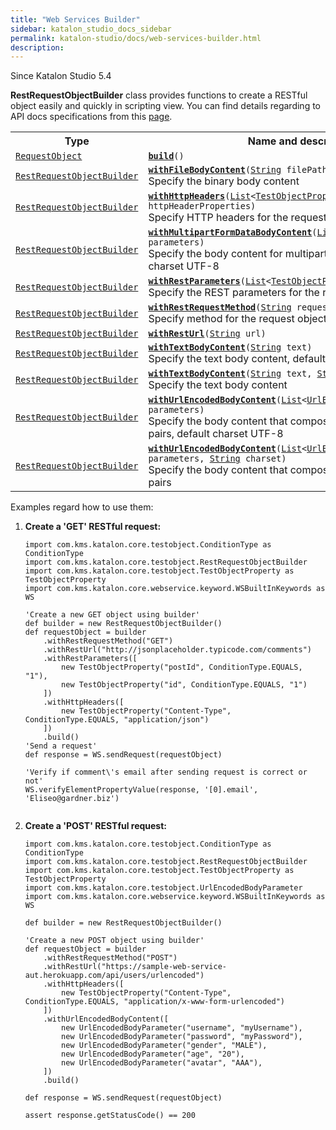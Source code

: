 ```yaml
---
title: "Web Services Builder" 
sidebar: katalon_studio_docs_sidebar
permalink: katalon-studio/docs/web-services-builder.html 
description: 
---
```

Since Katalon Studio 5.4

**RestRequestObjectBuilder** class provides functions to create a RESTful object easily and quickly in scripting view. You can find details regarding to API docs specifications from this [page](https://api-docs.katalon.com/com/kms/katalon/core/testobject/RestRequestObjectBuilder.html).

<table class="" style="table-layout: fixed;"><colgroup class="" style=""><col class="" style=""><col class="" style=""></colgroup><tbody class="" style=""><tr class="" style=""><th class="" style="">Type</th><th class="" style="">Name and description</th></tr><tr class="" style=""><td class="" style=""><code class="" style=""><a class="" href="https://api-docs.katalon.com/com/kms/katalon/core/testobject/RequestObject.html" rel="nofollow" style="">RequestObject</a></code></td><td class="" style=""><code class="" style=""><strong class="" style=""><a class="" href="https://api-docs.katalon.com/com/kms/katalon/core/testobject/RestRequestObjectBuilder.html#build()" rel="nofollow" style="">build</a></strong>()</code></td></tr><tr class="" style=""><td class="" style=""><code class="" style=""><a class="" href="https://api-docs.katalon.com/com/kms/katalon/core/testobject/RestRequestObjectBuilder.html" rel="nofollow" style="">RestRequestObjectBuilder</a></code></td><td class="" style=""><code class="" style=""><strong class="" style=""><a class="" href="https://api-docs.katalon.com/com/kms/katalon/core/testobject/RestRequestObjectBuilder.html#withFileBodyContent(java.lang.String)" rel="nofollow" style="">withFileBodyContent</a></strong>(<a class="" href="http://download.oracle.com/javase/6/docs/api/java/lang/String.html" rel="nofollow" title="String" style="">String</a>&nbsp;filePath)</code><br class="" style="">Specify the binary body content</td></tr><tr class="" style=""><td class="" style=""><code class="" style=""><a class="" href="https://api-docs.katalon.com/com/kms/katalon/core/testobject/RestRequestObjectBuilder.html" rel="nofollow" style="">RestRequestObjectBuilder</a></code></td><td class="" style=""><code class="" style=""><strong class="" style=""><a class="" href="https://api-docs.katalon.com/com/kms/katalon/core/testobject/RestRequestObjectBuilder.html#withHttpHeaders(List%3CTestObjectProperty%3E)" rel="nofollow" style="">withHttpHeaders</a></strong>(<a class="" href="http://download.oracle.com/javase/6/docs/api/java/util/List.html" rel="nofollow" title="List" style="">List</a>&lt;<a class="" href="https://api-docs.katalon.com/com/kms/katalon/core/testobject/TestObjectProperty.html" rel="nofollow" title="TestObjectProperty" style="">TestObjectProperty</a>&gt; httpHeaderProperties)</code><br class="" style="">Specify HTTP headers for the request object</td></tr><tr class="" style=""><td class="" style=""><code class="" style=""><a class="" href="https://api-docs.katalon.com/com/kms/katalon/core/testobject/RestRequestObjectBuilder.html" rel="nofollow" style="">RestRequestObjectBuilder</a></code></td><td class="" style=""><code class="" style=""><strong class="" style=""><a class="" href="https://api-docs.katalon.com/com/kms/katalon/core/testobject/RestRequestObjectBuilder.html#withMultipartFormDataBodyContent(List%3CFormDataBodyParameter%3E)" rel="nofollow" style="">withMultipartFormDataBodyContent</a></strong>(<a class="" href="http://download.oracle.com/javase/6/docs/api/java/util/List.html" rel="nofollow" title="List" style="">List</a>&lt;<a class="" href="https://api-docs.katalon.com/com/kms/katalon/core/testobject/FormDataBodyParameter.html" rel="nofollow" title="FormDataBodyParameter" style="">FormDataBodyParameter</a>&gt; parameters)</code><br class="" style="">Specify the body content for multipart/form-data type, default charset UTF-8</td></tr><tr class="" style=""><td class="" style=""><code class="" style=""><a class="" href="https://api-docs.katalon.com/com/kms/katalon/core/testobject/RestRequestObjectBuilder.html" rel="nofollow" style="">RestRequestObjectBuilder</a></code></td><td class="" style=""><code class="" style=""><strong class="" style=""><a class="" href="https://api-docs.katalon.com/com/kms/katalon/core/testobject/RestRequestObjectBuilder.html#withRestParameters(List%3CTestObjectProperty%3E)" rel="nofollow" style="">withRestParameters</a></strong>(<a class="" href="http://download.oracle.com/javase/6/docs/api/java/util/List.html" rel="nofollow" title="List" style="">List</a>&lt;<a class="" href="https://api-docs.katalon.com/com/kms/katalon/core/testobject/TestObjectProperty.html" rel="nofollow" title="TestObjectProperty" style="">TestObjectProperty</a>&gt; restParameters)</code><br class="" style="">Specify the REST parameters for the request object</td></tr><tr class="" style=""><td class="" style=""><code class="" style=""><a class="" href="https://api-docs.katalon.com/com/kms/katalon/core/testobject/RestRequestObjectBuilder.html" rel="nofollow" style="">RestRequestObjectBuilder</a></code></td><td class="" style=""><code class="" style=""><strong class="" style=""><a class="" href="https://api-docs.katalon.com/com/kms/katalon/core/testobject/RestRequestObjectBuilder.html#withRestRequestMethod(java.lang.String)" rel="nofollow" style="">withRestRequestMethod</a></strong>(<a class="" href="http://download.oracle.com/javase/6/docs/api/java/lang/String.html" rel="nofollow" title="String" style="">String</a>&nbsp;requestMethod)</code><br class="" style="">Specify method for the request object</td></tr><tr class="" style=""><td class="" style=""><code class="" style=""><a class="" href="https://api-docs.katalon.com/com/kms/katalon/core/testobject/RestRequestObjectBuilder.html" rel="nofollow" style="">RestRequestObjectBuilder</a></code></td><td class="" style=""><code class="" style=""><strong class="" style=""><a class="" href="https://api-docs.katalon.com/com/kms/katalon/core/testobject/RestRequestObjectBuilder.html#withRestUrl(java.lang.String)" rel="nofollow" style="">withRestUrl</a></strong>(<a class="" href="http://download.oracle.com/javase/6/docs/api/java/lang/String.html" rel="nofollow" title="String" style="">String</a>&nbsp;url)</code></td></tr><tr class="" style=""><td class="" style=""><code class="" style=""><a class="" href="https://api-docs.katalon.com/com/kms/katalon/core/testobject/RestRequestObjectBuilder.html" rel="nofollow" style="">RestRequestObjectBuilder</a></code></td><td class="" style=""><code class="" style=""><strong class="" style=""><a class="" href="https://api-docs.katalon.com/com/kms/katalon/core/testobject/RestRequestObjectBuilder.html#withTextBodyContent(java.lang.String)" rel="nofollow" style="">withTextBodyContent</a></strong>(<a class="" href="http://download.oracle.com/javase/6/docs/api/java/lang/String.html" rel="nofollow" title="String" style="">String</a>&nbsp;text)</code><br class="" style="">Specify the text body content, default charset UTF-8</td></tr><tr class="" style=""><td class="" style=""><code class="" style=""><a class="" href="https://api-docs.katalon.com/com/kms/katalon/core/testobject/RestRequestObjectBuilder.html" rel="nofollow" style="">RestRequestObjectBuilder</a></code></td><td class="" style=""><code class="" style=""><strong class="" style=""><a class="" href="https://api-docs.katalon.com/com/kms/katalon/core/testobject/RestRequestObjectBuilder.html#withTextBodyContent(java.lang.String,%20java.lang.String)" rel="nofollow" style="">withTextBodyContent</a></strong>(<a class="" href="http://download.oracle.com/javase/6/docs/api/java/lang/String.html" rel="nofollow" title="String" style="">String</a>&nbsp;text,&nbsp;<a class="" href="http://download.oracle.com/javase/6/docs/api/java/lang/String.html" rel="nofollow" title="String" style="">String</a>&nbsp;charset)</code><br class="" style="">Specify the text body content</td></tr><tr class="" style=""><td class="" style=""><code class="" style=""><a class="" href="https://api-docs.katalon.com/com/kms/katalon/core/testobject/RestRequestObjectBuilder.html" rel="nofollow" style="">RestRequestObjectBuilder</a></code></td><td class="" style=""><code class="" style=""><strong class="" style=""><a class="" href="https://api-docs.katalon.com/com/kms/katalon/core/testobject/RestRequestObjectBuilder.html#withUrlEncodedBodyContent(List%3CUrlEncodedBodyParameter%3E)" rel="nofollow" style="">withUrlEncodedBodyContent</a></strong>(<a class="" href="http://download.oracle.com/javase/6/docs/api/java/util/List.html" rel="nofollow" title="List" style="">List</a>&lt;<a class="" href="https://api-docs.katalon.com/com/kms/katalon/core/testobject/UrlEncodedBodyParameter.html" rel="nofollow" title="UrlEncodedBodyParameter" style="">UrlEncodedBodyParameter</a>&gt; parameters)</code><br class="" style="">Specify the body content that composes of a list of url-encoded pairs, default charset UTF-8</td></tr><tr class="" style=""><td class="" style=""><code class="" style=""><a class="" href="https://api-docs.katalon.com/com/kms/katalon/core/testobject/RestRequestObjectBuilder.html" rel="nofollow" style="">RestRequestObjectBuilder</a></code></td><td class="" style=""><code class="" style=""><strong class="" style=""><a class="" href="https://api-docs.katalon.com/com/kms/katalon/core/testobject/RestRequestObjectBuilder.html#withUrlEncodedBodyContent(List%3CUrlEncodedBodyParameter%3E,%20java.lang.String)" rel="nofollow" style="">withUrlEncodedBodyContent</a></strong>(<a class="" href="http://download.oracle.com/javase/6/docs/api/java/util/List.html" rel="nofollow" title="List" style="">List</a>&lt;<a class="" href="https://api-docs.katalon.com/com/kms/katalon/core/testobject/UrlEncodedBodyParameter.html" rel="nofollow" title="UrlEncodedBodyParameter" style="">UrlEncodedBodyParameter</a>&gt; parameters,&nbsp;<a class="" href="http://download.oracle.com/javase/6/docs/api/java/lang/String.html" rel="nofollow" title="String" style="">String</a>&nbsp;charset)</code><br class="" style="">Specify the body content that composes of a list of url-encoded pairs</td></tr></tbody></table>

  
Examples regard how to use them:

1.  **Create a 'GET' RESTful request:**
    
    ```
    import com.kms.katalon.core.testobject.ConditionType as ConditionType
    import com.kms.katalon.core.testobject.RestRequestObjectBuilder
    import com.kms.katalon.core.testobject.TestObjectProperty as TestObjectProperty
    import com.kms.katalon.core.webservice.keyword.WSBuiltInKeywords as WS
    
    'Create a new GET object using builder'
    def builder = new RestRequestObjectBuilder()
    def requestObject = builder
    	.withRestRequestMethod("GET")
    	.withRestUrl("http://jsonplaceholder.typicode.com/comments")
    	.withRestParameters([
    		new TestObjectProperty("postId", ConditionType.EQUALS, "1"),
    		new TestObjectProperty("id", ConditionType.EQUALS, "1")
    	])
    	.withHttpHeaders([
    		new TestObjectProperty("Content-Type", ConditionType.EQUALS, "application/json")
    	])
    	.build()
    'Send a request'
    def response = WS.sendRequest(requestObject)
    
    'Verify if comment\'s email after sending request is correct or not'
    WS.verifyElementPropertyValue(response, '[0].email', 'Eliseo@gardner.biz')
    
    
    ```
    
2.  **Create a 'POST' RESTful request:**
    
    ```
    import com.kms.katalon.core.testobject.ConditionType as ConditionType
    import com.kms.katalon.core.testobject.RestRequestObjectBuilder
    import com.kms.katalon.core.testobject.TestObjectProperty as TestObjectProperty
    import com.kms.katalon.core.testobject.UrlEncodedBodyParameter
    import com.kms.katalon.core.webservice.keyword.WSBuiltInKeywords as WS
     
    def builder = new RestRequestObjectBuilder()
      
    'Create a new POST object using builder'
    def requestObject = builder
        .withRestRequestMethod("POST")
        .withRestUrl("https://sample-web-service-aut.herokuapp.com/api/users/urlencoded")
        .withHttpHeaders([
            new TestObjectProperty("Content-Type", ConditionType.EQUALS, "application/x-www-form-urlencoded")
        ])
        .withUrlEncodedBodyContent([
            new UrlEncodedBodyParameter("username", "myUsername"),
            new UrlEncodedBodyParameter("password", "myPassword"),
            new UrlEncodedBodyParameter("gender", "MALE"),
            new UrlEncodedBodyParameter("age", "20"),
    		new UrlEncodedBodyParameter("avatar", "AAA"),
        ])
        .build()
         
    def response = WS.sendRequest(requestObject)
      
    assert response.getStatusCode() == 200
    ```